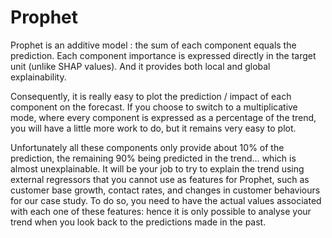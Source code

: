 # Prophet

Prophet is an additive model : the sum of each component equals the prediction. Each component importance is expressed directly in the target unit (unlike SHAP values). And it provides both local and global explainability.

Consequently, it is really easy to plot the prediction / impact of each component on the forecast. If you choose to switch to a multiplicative mode, where every component is expressed as a percentage of the trend, you will have a little more work to do, but it remains very easy to plot.

Unfortunately all these components only provide about 10% of the prediction, the remaining 90% being predicted in the trend… which is almost unexplainable. It will be your job to try to explain the trend using external regressors that you cannot use as features for Prophet, such as customer base growth, contact rates, and changes in customer behaviours for our case study. To do so, you need to have the actual values associated with each one of these features: hence it is only possible to analyse your trend when you look back to the predictions made in the past.
